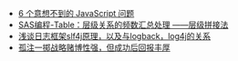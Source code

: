 + [6 个意想不到的 JavaScript 问题](https://www.jianshu.com/p/3c1ad78a6b81)
+ [SAS编程-Table：层级关系的频数汇总处理 ——层级拼接法](https://www.jianshu.com/p/e802abbe739a)
+ [浅谈日志框架slf4j原理，以及与logback，log4j的关系](https://www.jianshu.com/p/dc362d8cfe99)
+ [孤注一掷战略赌博性强，但成功后回报丰厚](https://www.jianshu.com/p/a6489eead6a3)
